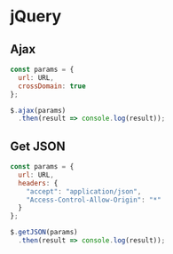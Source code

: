 # jQuery

## Ajax

```javascript
const params = { 
  url: URL, 
  crossDomain: true 
};

$.ajax(params)
  .then(result => console.log(result));
```


## Get JSON

```javascript
const params = {
  url: URL,
  headers: {
    "accept": "application/json",
    "Access-Control-Allow-Origin": "*"
  }
};

$.getJSON(params)
  .then(result => console.log(result));
```
